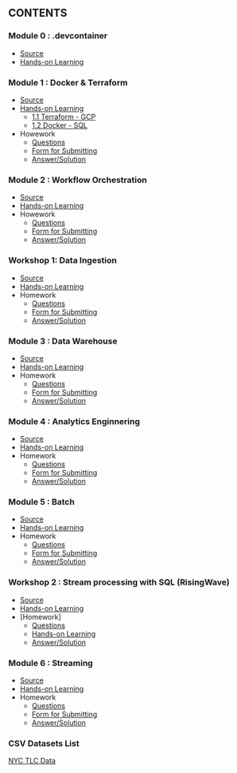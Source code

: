 ## CONTENTS

### Module 0 : .devcontainer
- [Source](https://github.com/DataTalksClub/data-engineering-zoomcamp/tree/main/.devcontainer)
- [Hands-on Learning](https://github.com/DataTalksClub/data-engineering-zoomcamp/tree/main/.devcontainer)

### Module 1 : Docker & Terraform 
- [Source](https://github.com/DataTalksClub/data-engineering-zoomcamp/tree/main/01-docker-terraform)
- [Hands-on Learning](https://github.com/garjita63/de-zoomcamp-2024/tree/main/learning/module1)
  - [1.1 Terraform - GCP](https://github.com/garjita63/de-zoomcamp-2024/blob/main/learning/module1/terraform_gcp.md)
  - [1.2 Docker - SQL](https://github.com/garjita63/de-zoomcamp-2024/blob/main/learning/module1/docker_sql.md)
- Howework
  - [Questions](https://github.com/DataTalksClub/data-engineering-zoomcamp/blob/main/cohorts/2024/01-docker-terraform/homework.md)
  - [Form for Submitting](https://courses.datatalks.club/de-zoomcamp-2024/homework/hw01)
  - [Answer/Solution](https://github.com/garjita63/de-zoomcamp-2024/blob/main/homewok/HW-01-solution.ipynb)
  
### Module 2 : Workflow Orchestration
- [Source](https://github.com/DataTalksClub/data-engineering-zoomcamp/tree/main/02-workflow-orchestration)
- [Hands-on Learning](https://github.com/garjita63/de-zoomcamp-2024/blob/main/learning/module2/mage-workflow-orchestration.md)
- Howework
  - [Questions](https://github.com/DataTalksClub/data-engineering-zoomcamp/blob/main/cohorts/2024/02-workflow-orchestration/homework.md)
  - [Form for Submitting](https://courses.datatalks.club/de-zoomcamp-2024/homework/hw2)
  - [Answer/Solution](https://github.com/garjita63/de-zoomcamp-2024/blob/main/homewok/homework-02.md)
  
### Workshop 1: Data Ingestion
- [Source](https://github.com/DataTalksClub/data-engineering-zoomcamp/blob/main/cohorts/2024/workshops/dlt.md)
- [Hands-on Learning](https://github.com/garjita63/de-zoomcamp-2024/blob/main/learning/workshop1/data_ingestion.md)
- Homework
  - [Questions](https://github.com/DataTalksClub/data-engineering-zoomcamp/blob/main/cohorts/2024/workshops/dlt.md)
  - [Form for Submitting](https://courses.datatalks.club/de-zoomcamp-2024/homework/workshop1)
  - [Answer/Solution](https://github.com/garjita63/de-zoomcamp-2024/blob/main/homewok/workshop1-data-ingestion.ipynb) 

### Module 3 : Data Warehouse
- [Source](https://github.com/DataTalksClub/data-engineering-zoomcamp/tree/main/03-data-warehouse)
- [Hands-on Learning](https://github.com/garjita63/de-zoomcamp-2024/tree/main/learning/module3)
- Homework
  - [Questions](https://github.com/DataTalksClub/data-engineering-zoomcamp/blob/main/cohorts/2024/03-data-warehouse/homework.md)
  - [Form for Submitting](https://courses.datatalks.club/de-zoomcamp-2024/homework/hw3)
  - [Answer/Solution](https://github.com/garjita63/de-zoomcamp-2024/blob/main/homewok/module3-datawarehouse.md)

### Module 4 : Analytics Enginnering
- [Source](https://github.com/DataTalksClub/data-engineering-zoomcamp/tree/main/04-analytics-engineering)
- [Hands-on Learning](https://github.com/garjita63/de-zoomcamp-2024/tree/main/learning/module4)
- Homework
  - [Questions](https://github.com/DataTalksClub/data-engineering-zoomcamp/blob/main/cohorts/2024/04-analytics-engineering/homework.md)
  - [Form for Submitting](https://courses.datatalks.club/de-zoomcamp-2024/homework/hw4)
  - [Answer/Solution](https://github.com/garjita63/de-zoomcamp-2024/blob/main/homewok/module4.md)

### Module 5 : Batch
- [Source](https://github.com/DataTalksClub/data-engineering-zoomcamp/tree/main/05-batch)
- [Hands-on Learning](https://github.com/garjita63/de-zoomcamp-2024/blob/main/learning/module5/batch-processing.md)
- Homework
  - [Questions](https://github.com/DataTalksClub/data-engineering-zoomcamp/blob/main/cohorts/2024/05-batch/homework.md)
  - [Form for Submitting](https://courses.datatalks.club/de-zoomcamp-2024/homework/hw5)
  - [Answer/Solution](https://github.com/garjita63/de-zoomcamp-2024/blob/main/homewok/module5.md)

### Workshop 2 : Stream processing with SQL (RisingWave)
- [Source](https://github.com/risingwavelabs/risingwave)
- [Hands-on Learning](https://github.com/garjita63/de-zoomcamp-2024/blob/main/learning/workshop2/risingwave.md)
- [Homework]
  - [Questions](https://github.com/risingwavelabs/risingwave-data-talks-workshop-2024-03-04/blob/main/homework.md#setting-up)
  - [Hands-on Learning](https://github.com/garjita63/de-zoomcamp-2024/blob/main/learning/workshop2/risingwave.md)
  - [Answer/Solution](https://github.com/garjita63/de-zoomcamp-2024/blob/main/homewok/workshop2.md)

### Module 6 : Streaming
- [Source](https://github.com/DataTalksClub/data-engineering-zoomcamp/tree/main/06-streaming)
- [Hands-on Learning]()
- Homework
  - [Questions]()
  - [Form for Submitting]()
  - [Answer/Solution]()
  

### CSV Datasets List
[NYC TLC Data](https://github.com/DataTalksClub/nyc-tlc-data/?tab=readme-ov-file)
